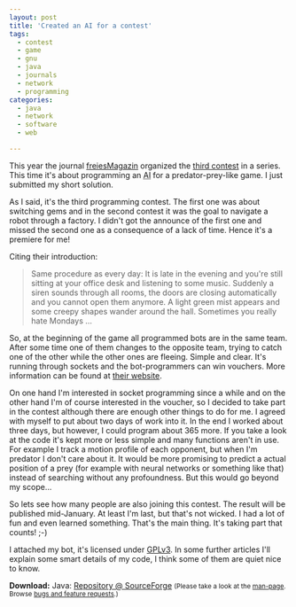 ```yaml
---
layout: post
title: 'Created an AI for a contest'
tags:
  - contest
  - game
  - gnu
  - java
  - journals
  - network
  - programming
categories:
  - java
  - network
  - software
  - web

---
```


This year the journal <a href="http://www.freiesmagazin.de/">freiesMagazin</a> organized the <a href="http://www.freiesmagazin.de/third_programming_contest">third contest</a> in a series. This time it's about programming an <abbr title="artificial intelligence">AI</abbr> for a predator-prey-like game. I just submitted my short solution.


As I said, it's the third programming contest. The first one was about switching gems and in the second contest it was the goal to navigate a robot through a factory. I didn't got the announce of the first one and missed the second one as a consequence of a lack of time. Hence it's a premiere for me!

Citing their introduction:

<blockquote>Same procedure as every day: It is late in the evening and you're still sitting at your office desk and listening to some music. Suddenly a siren sounds through all rooms, the doors are closing automatically and you cannot open them anymore. A light green mist appears and some creepy shapes wander around the hall. Sometimes you really hate Mondays …</blockquote>

So, at the beginning of the game all programmed bots are in the same team. After some time one of them changes to the opposite team, trying to catch one of the other while the other ones are fleeing. Simple and clear. It's running through sockets and the bot-programmers can win vouchers. More information can be found at <a href="http://www.freiesmagazin.de/third_programming_contest">their website</a>.

On one hand I'm interested in socket programming since a while and on the other hand I'm of course interested in the voucher, so I decided to take part in the contest although there are enough other things to do for me.
I agreed with myself to put about two days of work into it. In the end I worked about three days, but however, I could program about 365 more. If you take a look at the code it's kept more or less simple and many functions aren't in use. For example I track a motion profile of each opponent, but when I'm predator I don't care about it. It would be more promising to predict a actual position of a prey (for example with neural networks or something like that) instead of searching without any profoundness. But this would go beyond my scope...

So lets see how many people are also joining this contest. The result will be published mid-January. At least I'm last, but that's not wicked. I had a lot of fun and even learned something. That's the main thing.
It's taking part that counts! ;-)

I attached my bot, it's licensed under <a href="http://www.gnu.org/licenses/gpl.html">GPLv3</a>. In some further articles I'll explain some smart details of my code, I think some of them are quiet nice to know.

<div class="download"><strong>Download:</strong>
Java: <a href='http://pipapo.git.sourceforge.net/git/gitweb.cgi?p=pipapo/pipapo;a=tree;f=java/fm-contest;hb=HEAD'>Repository @ SourceForge</a>
<small>(Please take a look at the <a href="/man-page/">man-page</a>. Browse <a href="https://bt.binfalse.de/">bugs and feature requests</a>.)</small>
</div>
